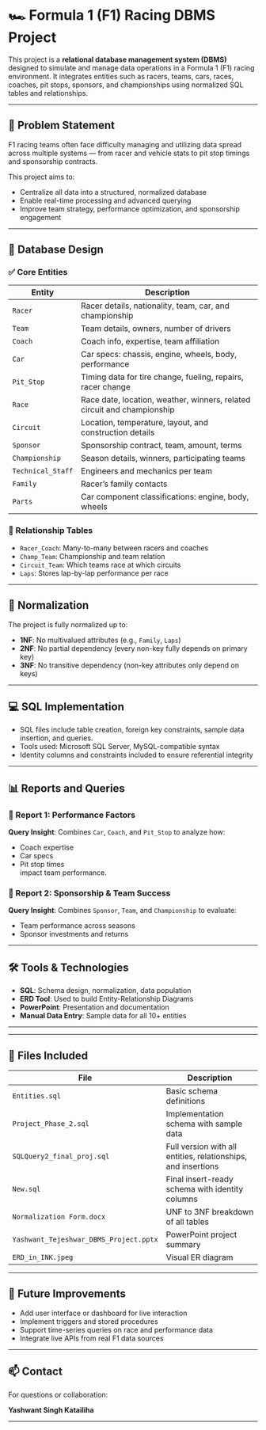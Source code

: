 # 🏎️ Formula 1 (F1) Racing DBMS Project

This project is a **relational database management system (DBMS)** designed to simulate and manage data operations in a Formula 1 (F1) racing environment. It integrates entities such as racers, teams, cars, races, coaches, pit stops, sponsors, and championships using normalized SQL tables and relationships.

---

## 📌 Problem Statement

F1 racing teams often face difficulty managing and utilizing data spread across multiple systems — from racer and vehicle stats to pit stop timings and sponsorship contracts.

This project aims to:
- Centralize all data into a structured, normalized database
- Enable real-time processing and advanced querying
- Improve team strategy, performance optimization, and sponsorship engagement

---

## 🧱 Database Design

### ✅ Core Entities
| Entity        | Description |
|---------------|-------------|
| `Racer`       | Racer details, nationality, team, car, and championship |
| `Team`        | Team details, owners, number of drivers |
| `Coach`       | Coach info, expertise, team affiliation |
| `Car`         | Car specs: chassis, engine, wheels, body, performance |
| `Pit_Stop`    | Timing data for tire change, fueling, repairs, racer change |
| `Race`        | Race date, location, weather, winners, related circuit and championship |
| `Circuit`     | Location, temperature, layout, and construction details |
| `Sponsor`     | Sponsorship contract, team, amount, terms |
| `Championship`| Season details, winners, participating teams |
| `Technical_Staff` | Engineers and mechanics per team |
| `Family`      | Racer’s family contacts |
| `Parts`       | Car component classifications: engine, body, wheels |

### 🔁 Relationship Tables
- `Racer_Coach`: Many-to-many between racers and coaches
- `Champ_Team`: Championship and team relation
- `Circuit_Team`: Which teams race at which circuits
- `Laps`: Stores lap-by-lap performance per race

---

## 🔄 Normalization

The project is fully normalized up to:
- **1NF**: No multivalued attributes (e.g., `Family`, `Laps`)
- **2NF**: No partial dependency (every non-key fully depends on primary key)
- **3NF**: No transitive dependency (non-key attributes only depend on keys)

---

## 💻 SQL Implementation

- SQL files include table creation, foreign key constraints, sample data insertion, and queries.
- Tools used: Microsoft SQL Server, MySQL-compatible syntax
- Identity columns and constraints included to ensure referential integrity

---

## 📊 Reports and Queries

### 📄 Report 1: Performance Factors
**Query Insight**: Combines `Car`, `Coach`, and `Pit_Stop` to analyze how:
- Coach expertise
- Car specs
- Pit stop times  
impact team performance.

### 📄 Report 2: Sponsorship & Team Success
**Query Insight**: Combines `Sponsor`, `Team`, and `Championship` to evaluate:
- Team performance across seasons
- Sponsor investments and returns

---

## 🛠️ Tools & Technologies

- **SQL**: Schema design, normalization, data population
- **ERD Tool**: Used to build Entity-Relationship Diagrams
- **PowerPoint**: Presentation and documentation
- **Manual Data Entry**: Sample data for all 10+ entities

---


---

## 📎 Files Included

| File | Description |
|------|-------------|
| `Entities.sql` | Basic schema definitions |
| `Project_Phase_2.sql` | Implementation schema with sample data |
| `SQLQuery2_final_proj.sql` | Full version with all entities, relationships, and insertions |
| `New.sql` | Final insert-ready schema with identity columns |
| `Normalization Form.docx` | UNF to 3NF breakdown of all tables |
| `Yashwant_Tejeshwar_DBMS_Project.pptx` | PowerPoint project summary |
| `ERD_in_INK.jpeg` | Visual ER diagram |

---

## 🚀 Future Improvements

- Add user interface or dashboard for live interaction
- Implement triggers and stored procedures
- Support time-series queries on race and performance data
- Integrate live APIs from real F1 data sources

---

## 📫 Contact

For questions or collaboration:

**Yashwant Singh Katailiha**  
 

---
